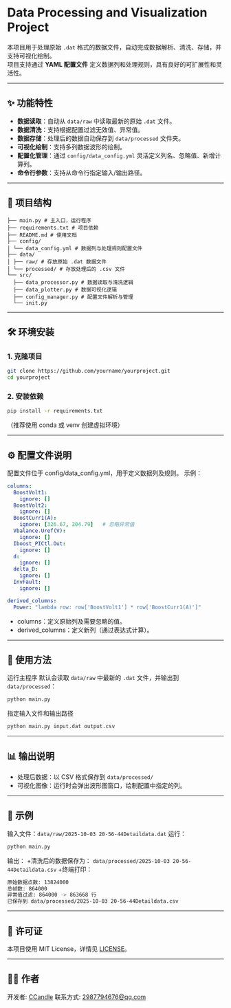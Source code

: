 # Data Processing and Visualization Project

本项目用于处理原始 `.dat` 格式的数据文件，自动完成数据解析、清洗、存储，并支持可视化绘制。  
项目支持通过 **YAML 配置文件** 定义数据列和处理规则，具有良好的可扩展性和灵活性。  

---

## ✨ 功能特性

- **数据读取**：自动从 `data/raw` 中读取最新的原始 `.dat` 文件。  
- **数据清洗**：支持根据配置过滤无效值、异常值。  
- **数据存储**：处理后的数据自动保存到 `data/processed` 文件夹。  
- **可视化绘制**：支持多列数据波形的绘制。  
- **配置化管理**：通过 `config/data_config.yml` 灵活定义列名、忽略值、新增计算列。  
- **命令行参数**：支持从命令行指定输入/输出路径。  

---

## 📂 项目结构
```
├── main.py # 主入口，运行程序
├── requirements.txt # 项目依赖
├── README.md # 使用文档
├── config/
│ └── data_config.yml # 数据列与处理规则配置文件
├── data/
│ ├── raw/ # 存放原始 .dat 数据文件
│ └── processed/ # 存放处理后的 .csv 文件
└── src/
  ├── data_processor.py # 数据读取与清洗逻辑
  ├── data_plotter.py # 数据可视化逻辑
  ├── config_manager.py # 配置文件解析与管理
  └── init.py
```
---

## 🛠️ 环境安装

### 1. 克隆项目
```bash
git clone https://github.com/yourname/yourproject.git
cd yourproject
```

### 2. 安装依赖
```bash
pip install -r requirements.txt
```
（推荐使用 conda 或 venv 创建虚拟环境）

---

## ⚙️ 配置文件说明
配置文件位于 config/data_config.yml，用于定义数据列及规则。
示例：
```yml
columns:
  BoostVolt1:
    ignore: []
  BoostVolt2:
    ignore: []
  BoostCurr1(A):
    ignore: [326.67, 204.79]   # 忽略异常值
  Vbalance.Uref(V):
    ignore: []
  Iboost_PICtl.Out:
    ignore: []
  d:
    ignore: []
  delta_D:
    ignore: []
  InvFault:
    ignore: []

derived_columns:
  Power: "lambda row: row['BoostVolt1'] * row['BoostCurr1(A)']"
```
+ columns：定义原始列及需要忽略的值。
+ derived_columns：定义新列（通过表达式计算）。

---

## 🚀 使用方法
运行主程序
默认会读取 `data/raw` 中最新的 `.dat` 文件，并输出到 `data/processed`：
```bash
python main.py
```
指定输入文件和输出路径
```bash
python main.py input.dat output.csv
```

---

## 📊 输出说明
+ 处理后数据：以 CSV 格式保存到 `data/processed/`
+ 可视化图像：运行时会弹出波形图窗口，绘制配置中指定的列。

---

## 📖 示例
输入文件：`data/raw/2025-10-03 20-56-44Detaildata.dat`
运行：
```bash
python main.py
```
输出：
+清洗后的数据保存为：
`data/processed/2025-10-03 20-56-44Detaildata.csv`
+终端打印：
```bash
原始数据点数: 13824000
总帧数: 864000
异常值过滤: 864000 -> 863668 行
已保存到 data/processed/2025-10-03 20-56-44Detaildata.csv
```
---
## 📜 许可证

本项目使用 MIT License，详情见 [LICENSE](LICENSE)。

---

## 👨‍💻 作者
开发者: [CCandle]()
联系方式: 2987794676@qq.com